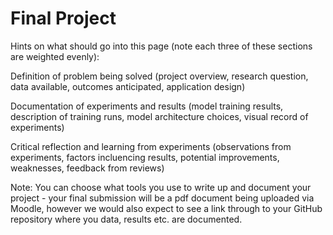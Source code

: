 # Final Project
Hints on what should go into this page (note each three of these sections are weighted evenly):

Definition of problem being solved
(project overview, research question, data available, outcomes anticipated, application design)

Documentation of experiments and results
(model training results, description of training runs, model architecture choices, visual record of experiments)

Critical reflection and learning from experiments
(observations from experiments, factors incluencing results, potential improvements, weaknesses, feedback from reviews)

Note:
You can choose what tools you use to write up and document your project - your final submission will be a pdf document being uploaded via Moodle, however we would also expect to see a link through to your GitHub repository where you data, results etc. are documented.
